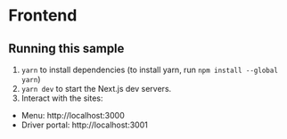# Frontend

## Running this sample
1. `yarn` to install dependencies (to install yarn, run `npm install --global yarn`)
1. `yarn dev` to start the Next.js dev servers.
1. Interact with the sites:

- Menu: http://localhost:3000
- Driver portal: http://localhost:3001
